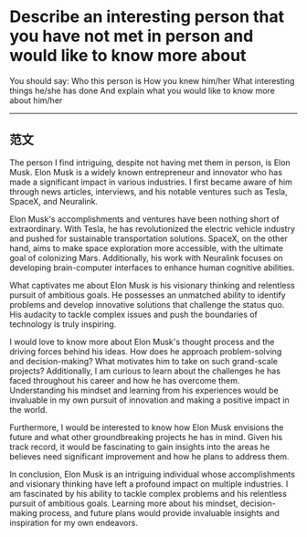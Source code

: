 # Describe an interesting person that you have not met in person and would like to know more about
You should say:
    Who this person is
    How you knew him/her
    What interesting things he/she has done
    And explain what you would like to know more about him/her

---

## 范文
The person I find intriguing, despite not having met them in person, is Elon Musk. Elon Musk is a widely known entrepreneur and innovator who has made a significant impact in various industries. I first became aware of him through news articles, interviews, and his notable ventures such as Tesla, SpaceX, and Neuralink.

Elon Musk's accomplishments and ventures have been nothing short of extraordinary. With Tesla, he has revolutionized the electric vehicle industry and pushed for sustainable transportation solutions. SpaceX, on the other hand, aims to make space exploration more accessible, with the ultimate goal of colonizing Mars. Additionally, his work with Neuralink focuses on developing brain-computer interfaces to enhance human cognitive abilities.

What captivates me about Elon Musk is his visionary thinking and relentless pursuit of ambitious goals. He possesses an unmatched ability to identify problems and develop innovative solutions that challenge the status quo. His audacity to tackle complex issues and push the boundaries of technology is truly inspiring.

I would love to know more about Elon Musk's thought process and the driving forces behind his ideas. How does he approach problem-solving and decision-making? What motivates him to take on such grand-scale projects? Additionally, I am curious to learn about the challenges he has faced throughout his career and how he has overcome them. Understanding his mindset and learning from his experiences would be invaluable in my own pursuit of innovation and making a positive impact in the world.

Furthermore, I would be interested to know how Elon Musk envisions the future and what other groundbreaking projects he has in mind. Given his track record, it would be fascinating to gain insights into the areas he believes need significant improvement and how he plans to address them.

In conclusion, Elon Musk is an intriguing individual whose accomplishments and visionary thinking have left a profound impact on multiple industries. I am fascinated by his ability to tackle complex problems and his relentless pursuit of ambitious goals. Learning more about his mindset, decision-making process, and future plans would provide invaluable insights and inspiration for my own endeavors.